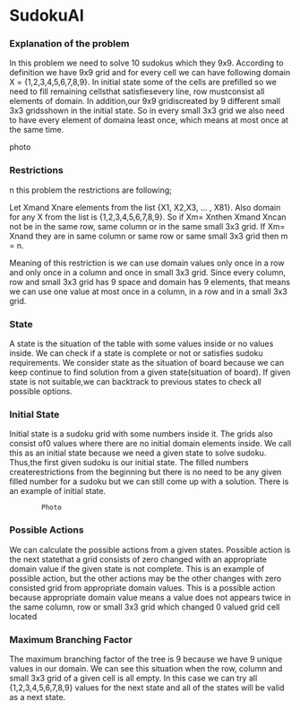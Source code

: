 # SudokuAI

### Explanation of the problem

In this problem we need to solve 10 sudokus which they 9x9. According to definition we have 9x9 grid and for every cell we can have following domain X = {1,2,3,4,5,6,7,8,9}. In initial state some of the cells are prefilled so we need to fill remaining cellsthat satisfiesevery line, row mustconsist all elements of domain. In addition,our 9x9 gridiscreated by 9 different small 3x3 gridsshown in the initial state. So in every small 3x3 grid we also need to have every element of domaina least once, which means at most once at the same time.

photo

### Restrictions

n this problem the restrictions are following;

Let Xmand Xnare elements from the list {X1, X2,X3, ... , X81}. Also domain for any X from the list is {1,2,3,4,5,6,7,8,9}. So if Xm= Xnthen Xmand Xncan not be in the same row, same column or in the same small 3x3 grid. If Xm= Xnand they are in same column or same row or same small 3x3 grid then m = n.

Meaning of this restriction is we can use domain values only once in a row and only once in a column and once in small 3x3 grid. Since every column, row and small 3x3 grid has 9 space and domain has 9 elements, that means we can use one value at most once in a column, in a row and in a small 3x3 grid.





### State

A state is the situation of the table with some values inside or no values inside. We can check if a state is complete or not or satisfies sudoku requirements. We consider state as the situation of board because we can keep continue to find solution from a given state(situation of board). If given state is not suitable,we can backtrack to previous states to check all possible options.


### Initial State

Initial state is a sudoku grid with some numbers inside it. The grids also consist of0 values where there are no initial domain elements inside. We call this as an initial state because we need a given state to solve sudoku. Thus,the first given sudoku is our initial state. The filled numbers createrestrictions from the beginning but there is no need to be any given filled number for a sudoku but we can still come up with a solution. There is an example of initial state.

			Photo


### Possible Actions

We can calculate the possible actions from a given states. Possible action is the next statethat a grid consists of zero changed with an appropriate domain value if the given state is not complete. This is an example of possible action, but the other actions may be the other changes with zero consisted grid from appropriate domain values. This is a possible action because appropriate domain value means a value does not appears twice in the same column, row or small 3x3 grid which changed 0 valued grid cell located


### Maximum Branching Factor

The maximum branching factor of the tree is 9 because we have 9 unique values in our domain. We can see this situation when the row, column and small 3x3 grid of a given cell is all empty. In this case we can try all {1,2,3,4,5,6,7,8,9} values for the next state and all of the states will be valid as a next state. 

